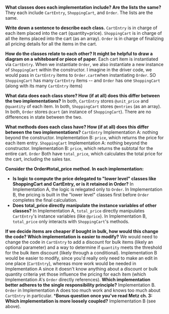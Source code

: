 **What classes does each implementation include? Are the lists the same?**
They each include ```CartEntry```, ```ShoppingCart```, and ```Order```. The lists are the same.

**Write down a sentence to describe each class.**
```CartEntry``` is in charge of each item placed into the cart (quantity+price).
```ShoppingCart``` is in charge of all the items placed into the cart (as an array).
```Order``` is in charge of finalizing all pricing details for all the items in the cart.

**How do the classes relate to each other? It might be helpful to draw a diagram on a whiteboard or piece of paper.**
Each cart item is instantiated via ```CartEntry```. When we instantiate ```Order```, we also instantiate a new instance of ```ShoppingCart``` within the constructor. I imagine in the driver code, we would pass in ```CartEntry``` items to ```Order.cart```when instantiating ```Order```. SO ```ShoppingCart``` has many ```CartEntry``` items -- and ```Order``` has one ```ShoppingCart``` (along with its many ```CartEntry``` items)

**What data does each class store? How (if at all) does this differ between the two implementations?**
In both, ```CartEntry``` stores ```@unit_price``` and ```@quantity``` of each item. In both, ```ShoppingCart``` stores ```@entries``` (as an array). In both, ```Order``` stores ```@cart``` (an instance of ```ShoppingCart```). There are no differences in state between the two.

**What methods does each class have? How (if at all) does this differ between the two implementations?**
```CartEntry```
Implementation A: nothing beyond the constructor.
Implementation B: ```price```, which returns the price for each item entry.
```ShoppingCart```
Implementation A: nothing beyond the constructor.
Implementation B: ```price```, which returns the subtotal for the entire cart.
```Order```
Both have ```total_price```, which calculates the total price for the cart, including the sales tax.

**Consider the Order#total_price method. In each implementation:**
* **Is logic to compute the price delegated to "lower level" classes like ShoppingCart and CartEntry, or is it retained in Order?**
In Implementation A, the logic is relegated only to ```Order```. In Implementation B, the pricing is built in the "lower level" classes first before ```Order``` completes the final calculation.
* **Does total_price directly manipulate the instance variables of other classes?**
In Implementation A, ```total_price``` directly manipulates ```CartEntry```'s instance variables (like ```@price```).
In Implementation B, ```total_price``` only interacts with ```ShoppingCart```'s methods.

**If we decide items are cheaper if bought in bulk, how would this change the code? Which implementation is easier to modify?**
We would need to change the code in ```CartEntry``` to add a discount for bulk items (likely an optional parameter) and a way to determine if ```quantity``` meets the threshold for the bulk item discount (likely through a conditional).  Implementation B would be easier to modify, since you'd really only need to make an edit in one place (```CartEntry```), whereas more work would be needed in Implementation A since it doesn't know anything about a discount or bulk quantity criteria yet those influence the pricing for each item (which Implementation A's ```Order``` directly references).
**Which implementation better adheres to the single responsibility principle?**
Implementation B. ```Order``` in Implementation A does too much work and knows too much about ```CartEntry``` in particular.
***Bonus question once you've read Metz ch. 3: Which implementation is more loosely coupled?**
Implementation B (see above).
